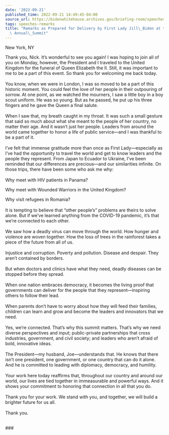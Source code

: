 ```yaml
---
date: '2022-09-21'
published_time: 2022-09-21 14:49:45-04:00
source_url: https://bidenwhitehouse.archives.gov/briefing-room/speeches-remarks/2022/09/21/remarks-as-prepared-for-delivery-by-first-lady-jill-biden-at-the-2022-concordia-annual-summit/
tags: speeches-remarks
title: "Remarks as Prepared for Delivery by First Lady Jill\_Biden at the 2022 Concordia\
  \ Annual\_Summit"
---
```

 
New York, NY

Thank you, Nick. It’s wonderful to see you again! I was hoping to join
all of you on Monday, however, the President and I traveled to the
United Kingdom for the funeral of Queen Elizabeth the II. Still, it was
important to me to be a part of this event. So thank you for welcoming
me back today.   
   
You know, when we were in London, I was so moved to be a part of this
historic moment. You could feel the love of her people in their
outpouring of sorrow. At one point, as we watched the mourners, I saw a
little boy in a boy scout uniform. He was so young. But as he passed, he
put up his three fingers and he gave the Queen a final salute.  
   
When I saw that, my breath caught in my throat. It was such a small
gesture that said so much about what she meant to the people of her
country, no matter their age. And it wasn’t just her people. Leaders
from around the world came together to honor a life of public
service—and I was thankful to be a part of it.  
   
I’ve felt that immense gratitude more than once as First Lady—especially
as I’ve had the opportunity to travel the world and get to know leaders
and the people they represent. From Japan to Ecuador to Ukraine, I’ve
been reminded that our differences are precious—and our similarities
infinite. On those trips, there have been some who ask me why:  
   
Why meet with HIV patients in Panama?  
  
Why meet with Wounded Warriors in the United Kingdom?  
  
Why visit refugees in Romania?    
   
It is tempting to believe that “other people’s” problems are theirs to
solve alone. But if we’ve learned anything from the COVID-19 pandemic,
it’s that we’re connected to each other.  
   
We saw how a deadly virus can move through the world. How hunger and
violence are woven together. How the loss of trees in the rainforest
takes a piece of the future from all of us.   
   
Injustice and corruption. Poverty and pollution. Disease and despair.
They aren’t contained by borders.   
   
But when doctors and clinics have what they need, deadly diseases can be
stopped before they spread.  
   
When one nation embraces democracy, it becomes the living proof that
governments can deliver for the people that they represent—inspiring
others to follow their lead.  
   
When parents don’t have to worry about how they will feed their
families, children can learn and grow and become the leaders and
innovators that we need.  
   
Yes, we’re connected. That’s why this summit matters. That’s why we need
diverse perspectives and input; public-private partnerships that cross
industries, government, and civil society; and leaders who aren’t afraid
of bold, innovative ideas.  
   
The President—my husband, Joe—understands that. He knows that there
isn’t one president, one government, or one country that can do it
alone. And he is committed to leading with diplomacy, democracy, and
humility.    
   
Your work here today reaffirms that, throughout our country and around
our world, our lives are tied together in immeasurable and powerful
ways. And it shows your commitment to honoring that connection in all
that you do.  
   
Thank you for your work. We stand with you, and together, we will build
a brighter future for us all.    
   
Thank you.  
 

\###
